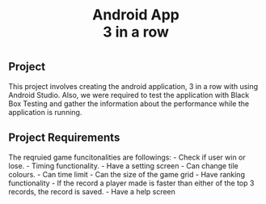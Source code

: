 <!--ver1.0 README for android app-->
<h1 align="center">Android App<br>3 in a row<h1>
<h2>Project</h2>
This project involves creating the android application, 3 in a row with using Android Studio.
Also, we were required to test the application with Black Box Testing and gather the information about the performance 
while the application is running. 

<h2>Project Requirements</h2>
The reqruied game funcitonalities are followings:
- Check if user win or lose.
- Timing functionality.
- Have a setting screen
  - Can change tile colours.
  - Can time limit
  - Can the size of the game grid
- Have ranking functionality
  - If the record a player made is faster than either of the top 3 records, the record is saved.
- Have a help screen
